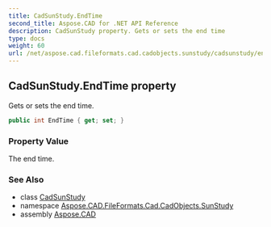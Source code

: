 ```yaml
---
title: CadSunStudy.EndTime
second_title: Aspose.CAD for .NET API Reference
description: CadSunStudy property. Gets or sets the end time
type: docs
weight: 60
url: /net/aspose.cad.fileformats.cad.cadobjects.sunstudy/cadsunstudy/endtime/
---
```

## CadSunStudy.EndTime property

Gets or sets the end time.

```csharp
public int EndTime { get; set; }
```

### Property Value

The end time.

### See Also

* class [CadSunStudy](../)
* namespace [Aspose.CAD.FileFormats.Cad.CadObjects.SunStudy](../../../aspose.cad.fileformats.cad.cadobjects.sunstudy/)
* assembly [Aspose.CAD](../../../)



